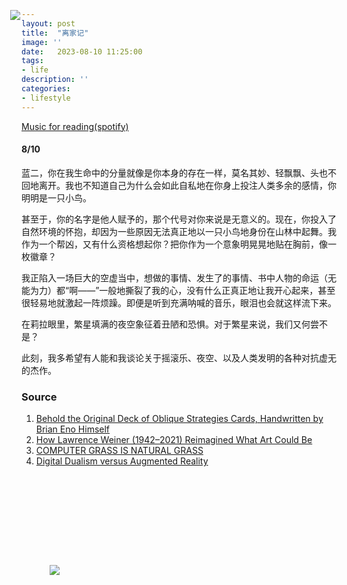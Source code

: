 ```yaml
---
layout: post
title:  "离家记"
image: ''
date:   2023-08-10 11:25:00
tags:
- life
description: ''
categories:
- lifestyle 
---
```


<p class="music-read"><a href="spotify:track:4DAZ8UYNpWVIV46aLkN2Qp">Music for reading(spotify)</a></p>

<a class="grid-block dimensions large-display" href="" style="--width: 210px;--original-rotation: -13deg;--hover-rotation: 5deg;position: absolute;left: 210.198px;top: 64px;touch-action: none;">
  <img src="https://deepbluedream.hunterlonge.com/images/deep_blue_test3.gif" class="img--loaded">
</a>



#### 8/10
蓝二，你在我生命中的分量就像是你本身的存在一样，莫名其妙、轻飘飘、头也不回地离开。我也不知道自己为什么会如此自私地在你身上投注人类多余的感情，你明明是一只小鸟。

甚至于，你的名字是他人赋予的，那个代号对你来说是无意义的。现在，你投入了自然环境的怀抱，却因为一些原因无法真正地以一只小鸟地身份在山林中起舞。我作为一个帮凶，又有什么资格想起你？把你作为一个意象明晃晃地贴在胸前，像一枚徽章？

我正陷入一场巨大的空虚当中，想做的事情、发生了的事情、书中人物的命运（无能为力）都“啊——”一般地撕裂了我的心，没有什么正真正地让我开心起来，甚至很轻易地就激起一阵烦躁。即便是听到充满呐喊的音乐，眼泪也会就这样流下来。

在莉拉眼里，繁星填满的夜空象征着丑陋和恐惧。对于繁星来说，我们又何尝不是？

此刻，我多希望有人能和我谈论关于摇滚乐、夜空、以及人类发明的各种对抗虚无的杰作。


<!--<figure class="foto-legenda">
	<img src="{{ "/assets/img/sharding-gerenciamento-usuarios/Symbols.png"}}" alt="">
	<figcaption> <p>Lorem ipsum dolor sit amet, consectetur adipisicing elit. Repellat architecto minus sed dolorum debitis iste quae harum, fuga commodi libero voluptatum voluptates nemo, assumenda itaque. Placeat neque voluptatem, veritatis quae.</p>
	</figcaption>
</figure>-->


<a class="grid-block dimensions large-display" href="/block/10462421" style="--width: 201px; --original-rotation: -15deg; --hover-rotation: -4deg; position: absolute; left: 273px; top: 951.75px; touch-action: none;">
  <img src="https://arena-images-temp.s3.amazonaws.com/DF767C29-F3F7-454D-9272-0C1FE88716CD.jpg" class="img--loaded">
</a>


### Source

1. <a href="https://www.openculture.com/2018/12/behold-original-deck-oblique-strategies-cards-handwritten-brian-eno.html#google_vignette" target="_blank">Behold the Original Deck of Oblique Strategies Cards, Handwritten by Brian Eno Himself</a>
2. <a href="https://artreview.com/how-lawrence-weiner-1942-2021-reimagined-what-art-could-be/" target="_blank">How Lawrence Weiner (1942–2021) Reimagined What Art Could Be</a>
3. <a href="https://liuleslie.github.io/grass.html" target="_blank">COMPUTER GRASS IS NATURAL GRASS</a>
4. <a href="https://thesocietypages.org/cyborgology/2011/02/24/digital-dualism-versus-augmented-reality/" target="_blank">Digital Dualism versus Augmented Reality</a>

